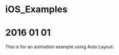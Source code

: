 # iOS_Examples

# 2016 01 01
This is for an animation example using Auto Layout.

<img src="http://cdn.makeagif.com/media/1-01-2016/iIeP3P.gif" alt=""></a>
